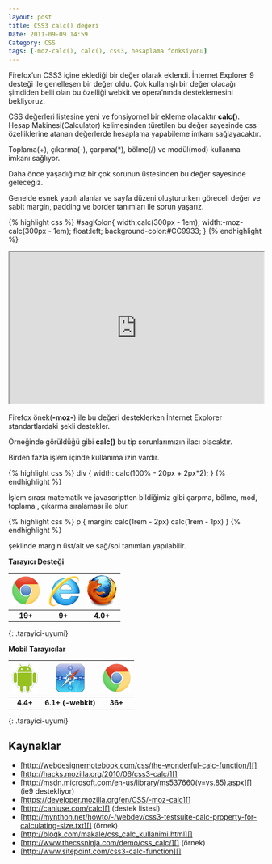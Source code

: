 ```yaml
---
layout: post
title: CSS3 calc() değeri
Date: 2011-09-09 14:59
Category: CSS
tags: [-moz-calc(), calc(), css3, hesaplama fonksiyonu]
---
```


Firefox’un CSS3 içine eklediği bir değer olarak eklendi. İnternet
Explorer 9 desteği ile genelleşen bir değer oldu. Çok kullanışlı bir
değer olacağı şimdiden belli olan bu özelliği webkit ve opera’nında
desteklemesini bekliyoruz.

CSS değerleri listesine yeni ve fonsiyornel bir ekleme olacaktır
**calc()**. Hesap Makinesi(Calculator) kelimesinden türetilen bu değer
sayesinde css özelliklerine atanan değerlerde hesaplama yapabileme
imkanı sağlayacaktır.

Toplama(+), çıkarma(-), çarpma(*), bölme(/) ve modül(mod) kullanma
imkanı sağlıyor.

Daha önce yaşadığımız bir çok sorunun üstesinden bu değer sayesinde
geleceğiz.

Genelde esnek yapılı alanlar ve sayfa düzeni oluştururken göreceli değer
ve sabit margin, padding ve border tanımları ile sorun yaşarız.

{% highlight css %}
#sagKolon{
  width:calc(300px - 1em);
  width:-moz-calc(300px - 1em);
  float:left;
  background-color:#CC9933;
}
{% endhighlight %}

<iframe style="width: 100%; height: 300px" src="https://jsfiddle.net/fatihhayri/VaBqn/3/embedded/css,result,html"></iframe>

Firefox önek(**-moz-**) ile bu değeri desteklerken İnternet Explorer
standartlardaki şekli destekler.

Örneğinde görüldüğü gibi **calc()** bu tip sorunlarımızın ilacı
olacaktır.

Birden fazla işlem içinde kullanıma izin vardır.

{% highlight css %}
div {
    width: calc(100% - 20px + 2px*2);
}
{% endhighlight %}

İşlem sırası matematik ve javascriptten bildiğimiz gibi çarpma, bölme,
mod, toplama , çıkarma sıralaması ile olur.

{% highlight css %}
p {
    margin: calc(1rem - 2px) calc(1rem - 1px)
}
{% endhighlight %}

şeklinde margin üst/alt ve sağ/sol tanımları yapılabilir.

**Tarayıcı Desteği**

|![Chrome][chrome]|![explorer][explorer]|![Firefox][firefox]|
|:-----------------:|:---------------:|:-------------------:|
|**19+**|**9+**|**4.0+**|
{: .tarayici-uyumi}

**Mobil Tarayıcılar**

|![Android][android] | ![Mobil Safari][msafari] | ![Chrome][chrome] |
|:------------------------:|:----------------------:|:-------------------:|
|**4.4+**|**6.1+ (-webkit)**|**36+**|
{: .tarayici-uyumi}

## Kaynaklar

-   [http://webdesignernotebook.com/css/the-wonderful-calc-function/][]
-   [http://hacks.mozilla.org/2010/06/css3-calc/][]
-   [http://msdn.microsoft.com/en-us/library/ms537660(v=vs.85).aspx][] (ie9 destekliyor)
-   [https://developer.mozilla.org/en/CSS/-moz-calc][]
-   [http://caniuse.com/calc][] (destek listesi)
-   [http://mynthon.net/howto/-/webdev/css3-testsuite-calc-property-for-calculating-size.txt][] (örnek)
-   [http://bloqk.com/makale/css_calc_kullanimi.html][]
-   [http://www.thecssninja.com/demo/css_calc/][] (örnek)
-   [http://www.sitepoint.com/css3-calc-function][]

  [http://webdesignernotebook.com/css/the-wonderful-calc-function/]: http://webdesignernotebook.com/css/the-wonderful-calc-function/
  [http://hacks.mozilla.org/2010/06/css3-calc/]: http://hacks.mozilla.org/2010/06/css3-calc/
  [http://msdn.microsoft.com/en-us/library/ms537660(v=vs.85).aspx]: http://msdn.microsoft.com/en-us/library/ms537660(v=vs.85).aspx
  [https://developer.mozilla.org/en/CSS/-moz-calc]: https://developer.mozilla.org/en/CSS/-moz-calc
  [http://caniuse.com/calc]: http://caniuse.com/calc
  [http://mynthon.net/howto/-/webdev/css3-testsuite-calc-property-for-calculating-size.txt]: http://mynthon.net/howto/-/webdev/css3-testsuite-calc-property-for-calculating-size.txt
  [http://bloqk.com/makale/css_calc_kullanimi.html]: http://bloqk.com/makale/css_calc_kullanimi.html
  [http://www.thecssninja.com/demo/css_calc/]: http://www.thecssninja.com/demo/css_calc/
  [http://www.sitepoint.com/css3-calc-function]: http://www.sitepoint.com/css3-calc-function

[firefox]: /images/ff.png
[chrome]: /images/ch.png
[explorer]: /images/ie.png
[msafari]:/images/sm.png
[android]:/images/an.png